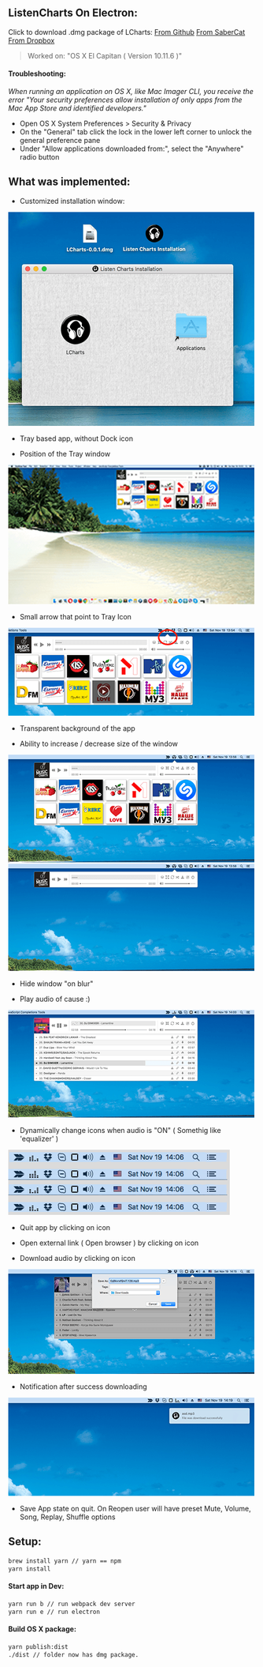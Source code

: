 ## ListenCharts On Electron:

Click to download .dmg package of LCharts:
[From Github](https://github.com/DmytroVasin/ListenChartsOnElectron/raw/master/_readme/LCharts-0.0.1.dmg)
[From SaberCat](https://sabercathost.com/Kvi/LCharts-0.0.1.dmg)
[From Dropbox](https://www.dropbox.com/s/prw8adsk8xt5zfq/LCharts-0.0.1.dmg?dl=0)

> Worked on: "OS X El Capitan ( Version 10.11.6 )"

#### Troubleshooting:
*When running an application on OS X, like Mac Imager CLI, you receive the error "Your security preferences allow installation of only apps from the Mac App Store and identified developers."*

- Open OS X System Preferences > Security & Privacy
- On the "General" tab click the lock in the lower left corner to unlock the general preference pane
- Under "Allow applications downloaded from:", select the "Anywhere" radio button


## What was implemented:

* Customized installation window:

![customize-instalations](https://raw.githubusercontent.com/DmytroVasin/ListenChartsOnElectron/master/_readme/customize-instalations.png)

* Tray based app, without Dock icon

* Position of the Tray window

![traywindow](https://raw.githubusercontent.com/DmytroVasin/ListenChartsOnElectron/master/_readme/traywindow.png)

* Small arrow that point to Tray Icon

![arrow](https://raw.githubusercontent.com/DmytroVasin/ListenChartsOnElectron/master/_readme/arrow.png)

* Transparent background of the app

* Ability to increase / decrease size of the window

![increase](https://raw.githubusercontent.com/DmytroVasin/ListenChartsOnElectron/master/_readme/increase.png)
![decrease](https://raw.githubusercontent.com/DmytroVasin/ListenChartsOnElectron/master/_readme/decrease.png)

* Hide window "on blur"

* Play audio of cause :)

![play_audio](https://raw.githubusercontent.com/DmytroVasin/ListenChartsOnElectron/master/_readme/play_audio.png)

* Dynamically change icons when audio is "ON" ( Somethig like 'equalizer' )

![equalizer](https://raw.githubusercontent.com/DmytroVasin/ListenChartsOnElectron/master/_readme/equalizer.png)

* Quit app by clicking on icon

* Open external link ( Open browser ) by clicking on icon

* Download audio by clicking on icon

![download](https://raw.githubusercontent.com/DmytroVasin/ListenChartsOnElectron/master/_readme/download.png)

* Notification after success downloading

![notification_after_downloading](https://raw.githubusercontent.com/DmytroVasin/ListenChartsOnElectron/master/_readme/Notification_after_downloading.png)

* Save App state on quit. On Reopen user will have preset Mute, Volume, Song, Replay, Shuffle options


## Setup:

```
brew install yarn // yarn == npm
yarn install
```

#### Start app in Dev:
```
yarn run b // run webpack dev server
yarn run e // run electron
```

#### Build OS X package:
```
yarn publish:dist
./dist // folder now has dmg package.
```
